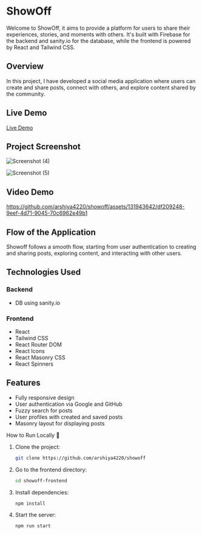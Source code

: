  # ShowOff

Welcome to ShowOff, it aims to provide a platform for users to share their experiences, stories, and moments with others. It's built with Firebase for the backend and sanity.io for the database, while the frontend is powered by React and Tailwind CSS.

## Overview
In this project, I have developed a social media application where users can create and share posts, connect with others, and explore content shared by the community.
## Live Demo

[Live Demo](https://showofff.netlify.app)

## Project Screenshot
![Screenshot (4)](https://github.com/arshiya4220/showoff/assets/131943642/1749ebd4-bbbf-4ed6-a6a9-979d32c2a099)

![Screenshot (5)](https://github.com/arshiya4220/showoff/assets/131943642/89f41a5c-f745-4e24-88b6-1df53b590982)

## Video Demo

https://github.com/arshiya4220/showoff/assets/131943642/df209248-9eef-4d71-9045-70c6962e49b1


## Flow of the Application
Showoff follows a smooth flow, starting from user authentication to creating and sharing posts, exploring content, and interacting with other users.

## Technologies Used
### Backend
- DB using sanity.io

### Frontend
- React
- Tailwind CSS
- React Router DOM
- React Icons
- React Masonry CSS
- React Spinners

## Features
- Fully responsive design
- User authentication via Google and GitHub
- Fuzzy search for posts
- User profiles with created and saved posts
- Masonry layout for displaying posts

How to Run Locally 🚀
1. Clone the project:
    ```bash
    git clone https://github.com/arshiya4220/showoff
    ```
2. Go to the frontend directory:
    ```bash
    cd showoff-frontend
    ```
3. Install dependencies:
    ```bash
    npm install
    ```
4. Start the server:
    ```bash
    npm run start
    ```
